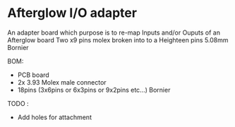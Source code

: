 # Afterglow I/O adapter
An adapter board which purpose is to re-map Inputs and/or Ouputs of an Afterglow board
Two x9 pins molex broken into to a Heighteen pins 5.08mm Bornier

BOM:
- PCB board
- 2x 3.93 Molex male connector
- 18pins (3x6pins or  6x3pins or 9x2pins etc...) Bornier

TODO :
- Add holes for attachment